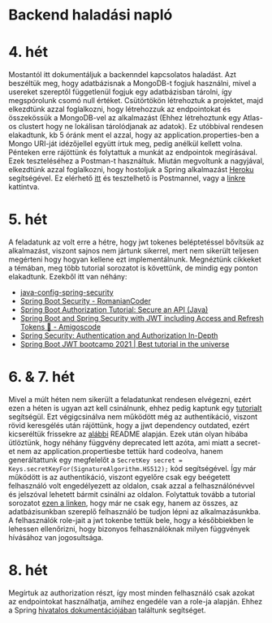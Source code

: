 # Backend haladási napló
# 4. hét
Mostantól itt dokumentáljuk a backenndel kapcsolatos haladást.
Azt beszéltük meg, hogy adatbázisnak a MongoDB-t fogjuk használni, mivel a usereket szereptől függetlenül fogjuk egy adatbázisban tárolni, így megspórolunk csomó null értéket.
Csütörtökön létrehoztuk a projektet, majd elkezdtünk azzal foglalkozni, hogy létrehozzuk az endpointokat és összekössük a MongoDB-vel az alkalmazást
(Ehhez létrehoztunk egy Atlas-os clustert hogy ne lokálisan tárolódjanak az adatok).
Ez utóbbival rendesen elakadtunk, kb 5 óránk ment el azzal, hogy az application.properties-ben a Mongo URI-ját idézőjellel együtt írtuk meg, pedig anélkül kellett volna.
Pénteken erre rájöttünk és folytattuk a munkát az endpointok megírásával. Ezek teszteléséhez a Postman-t használtuk.
Miután megvoltunk a nagyjával, elkezdtünk azzal foglalkozni, hogy hostoljuk a Spring alkalmazást [Heroku](https://www.callicoder.com/deploy-host-spring-boot-apps-on-heroku/) segítségével. Ez elérhető [itt](https://movesy.herokuapp.com/) és tesztelhető is Postmannel, vagy a [linkre](https://movesy.herokuapp.com/diary) kattintva.

# 5. hét
A feladatunk az volt erre a hétre, hogy jwt tokenes beléptetéssel bővítsük az alkalmazást, viszont sajnos nem jártunk sikerrel, mert nem sikerült teljesen megérteni hogy hogyan kellene ezt implementálnunk. Megnéztünk cikkeket a témában, meg több tutorial sorozatot is követtünk, de mindig egy ponton elakadtunk.
Ezekből itt van néhány:
- [java-config-spring-security](https://www.baeldung.com/java-config-spring-security)
- [Spring Boot Security - RomanianCoder](https://www.youtube.com/playlist?list=PLVApX3evDwJ1d0lKKHssPQvzv2Ao3e__Q)
- [Spring Boot Authorization Tutorial: Secure an API (Java)](https://auth0.com/blog/spring-boot-authorization-tutorial-secure-an-api-java/)
- [Spring Boot and Spring Security with JWT including Access and Refresh Tokens 🔑 - Amigoscode](https://www.youtube.com/watch?v=VVn9OG9nfH0)
- [Spring Security: Authentication and Authorization In-Depth](https://www.marcobehler.com/guides/spring-security)
- [Spring Boot JWT bootcamp 2021 | Best tutorial in the universe](https://i.kym-cdn.com/entries/icons/facebook/000/034/772/Untitled-1.jpg)

# 6. & 7. hét
Mivel a múlt héten nem sikerült a feladatunkat rendesen elvégezni, ezért ezen a héten is ugyan azt kell csinálnunk, ehhez pedig kaptunk egy [tutorialt](https://www.javainuse.com/spring/boot-jwt) segítségül. Ezt végigcsinálva nem működött még az authentikáció, viszont rövid keresgélés után rájöttünk, hogy a jjwt dependency  outdated, ezért kicseréltük frissekre az [alábbi](https://github.com/jwtk/jjwt#install-jdk-maven) README alapján. Ezek után olyan hibába ütlöztünk, hogy néhány függvény deprecated lett azóta, ami miatt a secret-et nem az application.propertiesbe tettük hard codeolva, hanem generáltattunk egy megfelelőt a ```SecretKey secret = Keys.secretKeyFor(SignatureAlgorithm.HS512);``` kód segítségével. Így már működött is az authentikáció, viszont egyelőre csak egy beégetett felhasználó volt engedélyezett az oldalon, csak azzal a felhasználónévvel és jelszóval lehetett bármit csinálni az oldalon.
Folytattuk tovább a tutorial sorozatot [ezen a linken](https://www.javainuse.com/spring/boot-jwt-mysql), hogy már ne csak egy, hanem az összes, az adatbázisunkban szereplő felhasználó be tudjon lépni az alkalmazásunkba.
A felhasználók role-jait a jwt tokenbe tettük bele, hogy a későbbiekben le lehessen ellenőrizni, hogy bizonyos felhasználóknak milyen függvények hívásához van jogosultsága.

# 8. hét
Megírtuk az authorization részt, így most minden felhasználó csak azokat az endpointokat használhatja, amihez engedéle van a role-ja alapján. Ehhez a Spring [hivatalos dokumentációjában](https://docs.spring.io/spring-security/site/docs/5.2.11.RELEASE/reference/html/authorization.html) találtunk segítséget.

